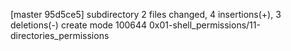 [master 95d5ce5] subdirectory
 2 files changed, 4 insertions(+), 3 deletions(-)
 create mode 100644 0x01-shell_permissions/11-directories_permissions

